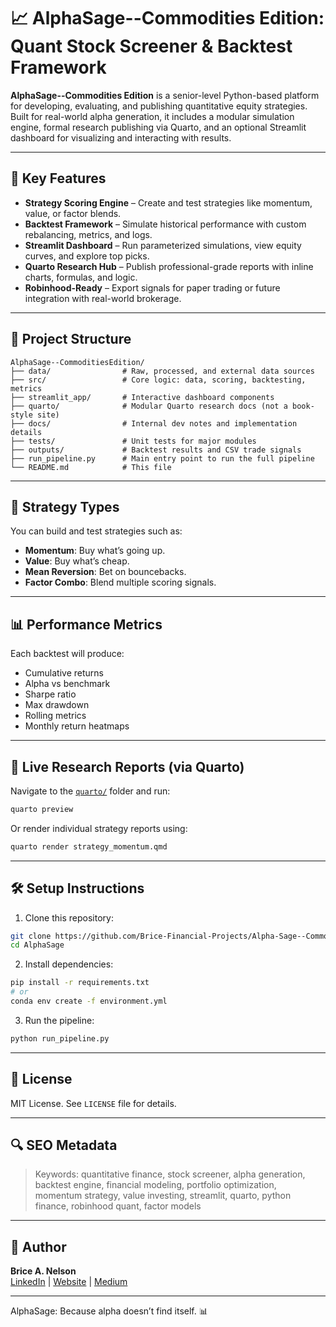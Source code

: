 # 📈 AlphaSage--Commodities Edition: Quant Stock Screener & Backtest Framework

**AlphaSage--Commodities Edition** is a senior-level Python-based platform for developing, evaluating, and publishing quantitative equity strategies. Built for real-world alpha generation, it includes a modular simulation engine, formal research publishing via Quarto, and an optional Streamlit dashboard for visualizing and interacting with results.

---

## 🚀 Key Features

- **Strategy Scoring Engine** – Create and test strategies like momentum, value, or factor blends.
- **Backtest Framework** – Simulate historical performance with custom rebalancing, metrics, and logs.
- **Streamlit Dashboard** – Run parameterized simulations, view equity curves, and explore top picks.
- **Quarto Research Hub** – Publish professional-grade reports with inline charts, formulas, and logic.
- **Robinhood-Ready** – Export signals for paper trading or future integration with real-world brokerage.

---

## 📂 Project Structure

```
AlphaSage--CommoditiesEdition/
├── data/                # Raw, processed, and external data sources
├── src/                 # Core logic: data, scoring, backtesting, metrics
├── streamlit_app/       # Interactive dashboard components
├── quarto/              # Modular Quarto research docs (not a book-style site)
├── docs/                # Internal dev notes and implementation details
├── tests/               # Unit tests for major modules
├── outputs/             # Backtest results and CSV trade signals
├── run_pipeline.py      # Main entry point to run the full pipeline
└── README.md            # This file
```

---

## 🧠 Strategy Types

You can build and test strategies such as:

- **Momentum**: Buy what’s going up.
- **Value**: Buy what’s cheap.
- **Mean Reversion**: Bet on bouncebacks.
- **Factor Combo**: Blend multiple scoring signals.

---

## 📊 Performance Metrics

Each backtest will produce:

- Cumulative returns
- Alpha vs benchmark
- Sharpe ratio
- Max drawdown
- Rolling metrics
- Monthly return heatmaps

---

## 📖 Live Research Reports (via Quarto)

Navigate to the [`quarto/`](quarto/) folder and run:

```bash
quarto preview
```

Or render individual strategy reports using:

```bash
quarto render strategy_momentum.qmd
```

---

## 🛠 Setup Instructions

1. Clone this repository:
```bash
git clone https://github.com/Brice-Financial-Projects/Alpha-Sage--Commodities-Edition.git 
cd AlphaSage
```

2. Install dependencies:
```bash
pip install -r requirements.txt
# or
conda env create -f environment.yml
```

3. Run the pipeline:
```bash
python run_pipeline.py
```

---

## 📃 License

MIT License. See `LICENSE` file for details.

---

## 🔍 SEO Metadata

> Keywords: quantitative finance, stock screener, alpha generation, backtest engine, financial modeling, portfolio optimization, momentum strategy, value investing, streamlit, quarto, python finance, robinhood quant, factor models

---

## 👤 Author

**Brice A. Nelson**  
[LinkedIn](https://www.linkedin.com/in/brice-a-nelson-p-e-mba-36b28b15/) | [Website](https://www.devbybrice.com/) | [Medium](https://medium.com/@quantshift)

---

AlphaSage: Because alpha doesn’t find itself. 📊